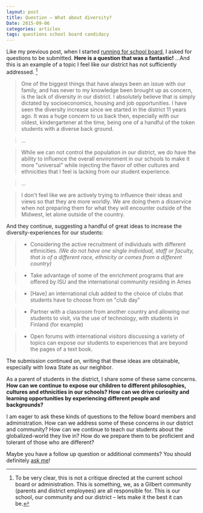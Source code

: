 ```yaml
---
layout: post
title: Question – What about diversity?
Date: 2015-09-06
categories: articles
tags: questions school board candidacy
---
```


Like my previous post, when I started [running for school board](/projects/gilbert-school-board/), I asked for questions to be submitted. **Here is a question that was a fantastic!** ...And this is an example of a topic I feel like our district has not sufficiently addressed. [^critique]

> One of the biggest things that have always been an issue with our family, and has never to my knowledge been brought up as concern, is the lack of diversity in our district. I absolutely believe that is simply dictated by socioeconomics, housing and job opportunities. I have seen the diversity increase since we started in the district 11 years ago. It was a huge concern to us back then, especially with our oldest, kindergartener at the time, being one of a handful of the token students with a diverse back ground.

> ...

> While we can not control the population in our district, we do have the ability to influence the overall environment in our schools to make it more "universal" while injecting the flavor of other cultures and ethnicities that I feel is lacking from our student experience.

> ...

> I don't feel like we are actively trying to influence their ideas and views so that they are more worldly. We are doing them a disservice when not preparing them for what they will encounter outside of the Midwest, let alone outside of the country.

And they continue, suggesting a handful of great ideas to increase the diversity-experiences for our students:

> * Considering the active recruitment of individuals with different ethnicities. _(We do not have one single individual, staff or faculty, that is of a different race, ethnicity or comes from a different country)_

> * Take advantage of some of the enrichment programs that are offered by ISU and the international community residing in Ames

> * [Have] an international club added to the choice of clubs that students have to choose from on "club day"

> * Partner with a classroom from another country and allowing our students to visit, via the use of technology, with students in Finland (for example)

> * Open forums with international visitors discussing a variety of topics can expose our students to experiences that are beyond the pages of a text book.

The submission continued on, writing that these ideas are obtainable, especially with Iowa State as our neighbor.

As a parent of students in the district, I share some of these same concerns. **How can we continue to expose our children to different philosophies, cultures and ethnicities in our schools? How can we drive curiosity and learning opportunities by experiencing different people and backgrounds?**

I am eager to ask these kinds of questions to the fellow board members and administration. How can we address some of these concerns in our district and community? How can we continue to teach our students about the globalized-world they live in? How do we prepare them to be proficient and tolerant of those who are different?


Maybe you have a follow up question or additional comments? You should definitely [ask me](/projects/gilbert-school-board#google-form)!

[^critique]: To be very clear, this is not a critique directed at the current school board or administration. This is something, we, as a Gilbert community (parents and district employees) are all responsible for. This is our school, our community and our district – lets make it the best it can be.